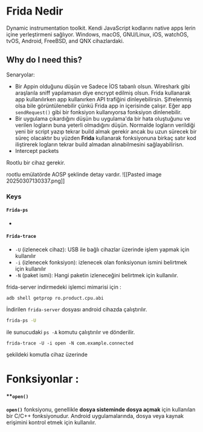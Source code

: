 # Frida Nedir

Dynamic instrumentation toolkit. Kendi JavaScript kodlarını native apps lerin içine yerleştirmeni sağlıyor.  Windows, macOS, GNU/Linux, iOS, watchOS, tvOS, Android, FreeBSD, and QNX cihazlardaki. 

## Why do I need this?
Senaryolar:
- Bir Appin olduğunu düşün ve Sadece İOS tabanlı olsun. Wireshark gibi araşlarıla sniff yapılamasın diye encrypt edilmiş olsun. Frida kullanarak app kullanılırken app kullanırken API trafiğini dinleyebilirsin. Şifrelenmiş olsa bile görüntülenebilir çünkü Frida app in içerisinde çalışır. Eğer app `sendRequest()` gibi bir fonksiyon kullanıyorsa fonksiyon dinlenebilir.
- Bir uygulama çıkardığını düşün bu uygulama'da bir hata oluştuğunu ve verilen logların buna yeterli olmadığını düşün. Normalde logların verildiği yeni bir script yazıp tekrar build almak gerekir ancak bu uzun sürecek bir süreç olacaktır bu yüzden **Frida** kullanarak fonksiyonuna birkaç satır kod iliştirerek logların tekrar build almadan alınabilmesini sağlayabilirisn.
- Intercept packets

Rootlu bir cihaz gerekir.

rootlu emülatörde AOSP şeklinde detay vardır.
![[Pasted image 20250307130337.png]]

### Keys 

#### `Frida-ps`
- 

#### `Frida-trace`
- `-U` (izlenecek cihaz): USB ile bağlı cihazlar üzerinde işlem yapmak için kullanılır
-  `-i` (izlenecek fonksiyon): izlenecek olan fonksiyonun ismini belirtmek için kullanılır
-  `-N` (paket ismi): Hangi paketin izleneceğini belirtmek için kullanılır.



frida-server indirmedeki işlemci mimarisi için :
``` 
adb shell getprop ro.product.cpu.abi
```

İndirilen `frida-server` dosyası android cihazda çalıştırılır.

```bash
frida-ps -U
```
ile sunucudaki `ps -A` komutu çalıştırılır ve dönderilir.

``` title:""
frida-trace -U -i open -N com.example.connected
```
şekildeki komutla cihaz üzerinde 

# Fonksiyonlar : 

#### **`open()`

**`open()`** fonksiyonu, genellikle **dosya sisteminde dosya açmak** için kullanılan bir C/C++ fonksiyonudur. Android uygulamalarında, dosya veya kaynak erişimini kontrol etmek için kullanılır.
